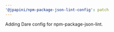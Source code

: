 ```yaml
---
'@jpapini/npm-package-json-lint-config': patch
---
```


Adding Dare config for npm-package-json-lint.
